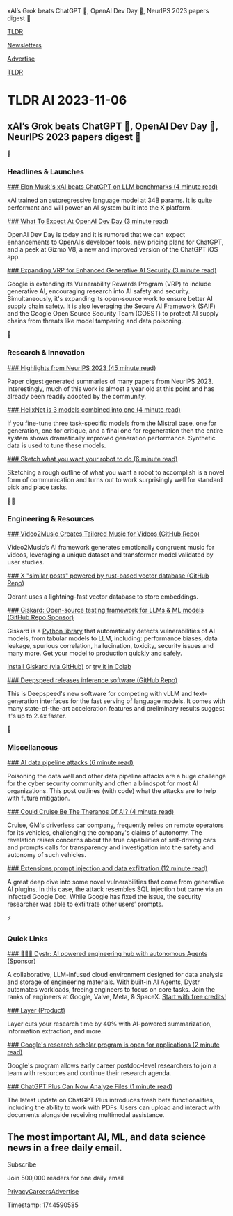 xAI’s Grok beats ChatGPT 🏅, OpenAI Dev Day 📅, NeurIPS 2023 papers digest 📃

[TLDR](/)

[Newsletters](/newsletters)

[Advertise](https://advertise.tldr.tech/)

[TLDR](/)

# TLDR AI 2023-11-06

## xAI’s Grok beats ChatGPT 🏅, OpenAI Dev Day 📅, NeurIPS 2023 papers digest 📃

🚀

### Headlines & Launches

[### Elon Musk's xAI beats ChatGPT on LLM benchmarks (4 minute read)](https://x.ai/?utm_source=tldrai)

xAI trained an autoregressive language model at 34B params. It is quite performant and will power an AI system built into the X platform.

[### What To Expect At OpenAI Dev Day (3 minute read)](https://www.searchenginejournal.com/openai-devday-buzz-includes-alleged-leak-of-new-chatgpt-prototype/500122/?utm_source=tldrai)

OpenAI Dev Day is today and it is rumored that we can expect enhancements to OpenAI’s developer tools, new pricing plans for ChatGPT, and a peek at Gizmo V8, a new and improved version of the ChatGPT iOS app.

[### Expanding VRP for Enhanced Generative AI Security (3 minute read)](https://blog.google/technology/safety-security/google-ai-security-expansion?utm_source=tldrai)

Google is extending its Vulnerability Rewards Program (VRP) to include generative AI, encouraging research into AI safety and security. Simultaneously, it's expanding its open-source work to ensure better AI supply chain safety. It is also leveraging the Secure AI Framework (SAIF) and the Google Open Source Security Team (GOSST) to protect AI supply chains from threats like model tampering and data poisoning.

🧠

### Research & Innovation

[### Highlights from NeurIPS 2023 (45 minute read)](https://www.paperdigest.org/2023/10/nips-2023-highlights/?utm_source=tldrai)

Paper digest generated summaries of many papers from NeurIPS 2023. Interestingly, much of this work is almost a year old at this point and has already been readily adopted by the community.

[### HelixNet is 3 models combined into one (4 minute read)](https://huggingface.co/migtissera/HelixNet?utm_source=tldrai)

If you fine-tune three task-specific models from the Mistral base, one for generation, one for critique, and a final one for regeneration then the entire system shows dramatically improved generation performance. Synthetic data is used to tune these models.

[### Sketch what you want your robot to do (6 minute read)](https://rt-sketch.github.io/?utm_source=tldrai)

Sketching a rough outline of what you want a robot to accomplish is a novel form of communication and turns out to work surprisingly well for standard pick and place tasks.

👨‍💻

### Engineering & Resources

[### Video2Music Creates Tailored Music for Videos (GitHub Repo)](https://github.com/amaai-lab/video2music?utm_source=tldrai)

Video2Music’s AI framework generates emotionally congruent music for videos, leveraging a unique dataset and transformer model validated by user studies.

[### X "similar posts" powered by rust-based vector database (GitHub Repo)](https://github.com/qdrant/qdrant?utm_sourc=tldrai)

Qdrant uses a lightning-fast vector database to store embeddings.

[### Giskard: Open-source testing framework for LLMs & ML models (GitHub Repo Sponsor)](https://github.com/Giskard-AI/giskard)

Giskard is a [Python library](https://github.com/Giskard-AI/giskard) that automatically detects vulnerabilities of AI models, from tabular models to LLM, including: performance biases, data leakage, spurious correlation, hallucination, toxicity, security issues and many more. Get your model to production quickly and safely.

[Install Giskard (via GitHub)](https://github.com/Giskard-AI/giskard) or [try it in Colab](https://github.com/Giskard-AI/giskard)

[### Deepspeed releases inference software (GitHub Repo)](https://github.com/microsoft/DeepSpeed/tree/master/blogs/deepspeed-fastgen?utm_source=tldrai)

This is Deepspeed's new software for competing with vLLM and text-generation interfaces for the fast serving of language models. It comes with many state-of-the-art acceleration features and preliminary results suggest it's up to 2.4x faster.

🎁

### Miscellaneous

[### AI data pipeline attacks (6 minute read)](https://www.securerobotics.ai/blog/ai-data-pipeline-attacks?utm_source=tldrai)

Poisoning the data well and other data pipeline attacks are a huge challenge for the cyber security community and often a blindspot for most AI organizations. This post outlines (with code) what the attacks are to help with future mitigation.

[### Could Cruise Be The Theranos Of AI? (4 minute read)](https://garymarcus.substack.com/p/could-cruise-be-the-theranos-of-ai?utm_source=tldrai)

Cruise, GM's driverless car company, frequently relies on remote operators for its vehicles, challenging the company's claims of autonomy. The revelation raises concerns about the true capabilities of self-driving cars and prompts calls for transparency and investigation into the safety and autonomy of such vehicles.

[### Extensions prompt injection and data exfiltration (12 minute read)](https://embracethered.com/blog/posts/2023/google-bard-data-exfiltration/?utm_source=tldrai)

A great deep dive into some novel vulnerabilities that come from generative AI plugins. In this case, the attack resembles SQL injection but came via an infected Google Doc. While Google has fixed the issue, the security researcher was able to exfiltrate other users’ prompts.

⚡️

### Quick Links

[### 🧑‍💻🤖 Dystr: AI powered engineering hub with autonomous Agents (Sponsor)](https://dystr.com/?tldr-a)

A collaborative, LLM-infused cloud environment designed for data analysis and storage of engineering materials. With built-in AI Agents, Dystr automates workloads, freeing engineers to focus on core tasks. Join the ranks of engineers at Google, Valve, Meta, & SpaceX. [Start with free credits!](https://dystr.com/?tldr-a)

[### Layer (Product)](https://www.layer.app/?utm_source=tldrai)

Layer cuts your research time by 40% with AI-powered summarization, information extraction, and more.

[### Google's research scholar program is open for applications (2 minute read)](https://research.google/outreach/research-scholar-program/?utm_source=tldrai)

Google's program allows early career postdoc-level researchers to join a team with resources and continue their research agenda.

[### ChatGPT Plus Can Now Analyze Files (1 minute read)](https://www.theverge.com/2023/10/29/23937497/chatgpt-plus-new-beta-all-tools-update-pdf-data-analysis?utm_source=tldrai)

The latest update on ChatGPT Plus introduces fresh beta functionalities, including the ability to work with PDFs. Users can upload and interact with documents alongside receiving multimodal assistance.

## The most important AI, ML, and data science news in a free daily email.

Subscribe

Join 500,000 readers for one daily email

[Privacy](/privacy)[Careers](https://jobs.ashbyhq.com/tldr.tech)[Advertise](/ai/advertise)

Timestamp: 1744590585